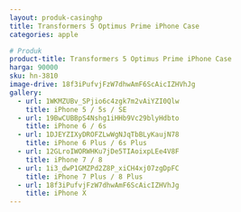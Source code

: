 ```yaml
---
layout: produk-casinghp
title: Transformers 5 Optimus Prime iPhone Case
categories: apple

# Produk
product-title: Transformers 5 Optimus Prime iPhone Case
harga: 90000
sku: hn-3810
image-drive: 18f3iPufvjFzW7dhwAmF6ScAicIZHVhJg
gallery:
  - url: 1WKMZUBv_SPjio6c4zgk7m2vAiYZI0Qlw
    title: iPhone 5 / 5s / SE
  - url: 19BwCUBBpS4Nshg1iHHb9Vc29blyHdbto
    title: iPhone 6 / 6s
  - url: 1DJEYZIXyDROFZLwWgNJqTbBLyKaujN78
    title: iPhone 6 Plus / 6s Plus
  - url: 12GLroIWORWHKu7jDe5TIAoixpLEe4V8F
    title: iPhone 7 / 8
  - url: 1i3_dwP1GMZPd2Z8P_xiCH4xj07zgDpFC
    title: iPhone 7 Plus / 8 Plus
  - url: 18f3iPufvjFzW7dhwAmF6ScAicIZHVhJg
    title: iPhone X
---
```

